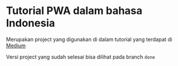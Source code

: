 # Tutorial PWA dalam bahasa Indonesia

Merupakan project yang digunakan di dalam tutorial yang terdapat di [Medium](https://medium.com/@alfrcr/tutorial-pwa-progressive-web-app-bahasa-indonesia-627e1f6810d2)

Versi project yang sudah selesai bisa dilihat pada branch `done`